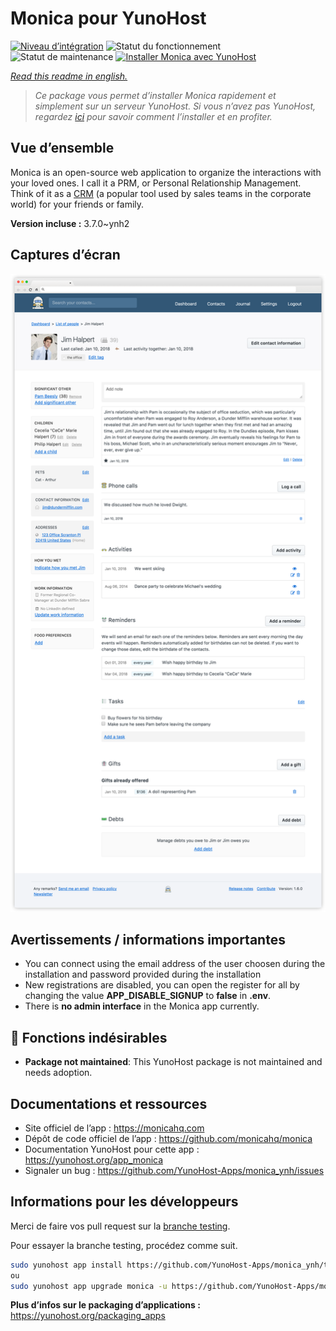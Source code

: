 <!--
N.B.: This README was automatically generated by https://github.com/YunoHost/apps/tree/master/tools/README-generator
It shall NOT be edited by hand.
-->

# Monica pour YunoHost

[![Niveau d’intégration](https://dash.yunohost.org/integration/monica.svg)](https://dash.yunohost.org/appci/app/monica) ![Statut du fonctionnement](https://ci-apps.yunohost.org/ci/badges/monica.status.svg) ![Statut de maintenance](https://ci-apps.yunohost.org/ci/badges/monica.maintain.svg)
[![Installer Monica avec YunoHost](https://install-app.yunohost.org/install-with-yunohost.svg)](https://install-app.yunohost.org/?app=monica)

*[Read this readme in english.](./README.md)*

> *Ce package vous permet d’installer Monica rapidement et simplement sur un serveur YunoHost.
Si vous n’avez pas YunoHost, regardez [ici](https://yunohost.org/#/install) pour savoir comment l’installer et en profiter.*

## Vue d’ensemble

Monica is an open-source web application to organize the interactions with your loved ones. I call it a PRM, or Personal Relationship Management. Think of it as a [CRM](https://en.wikipedia.org/wiki/Customer_relationship_management) (a popular tool used by sales teams in the corporate world) for your friends or family.


**Version incluse :** 3.7.0~ynh2

## Captures d’écran

![Capture d’écran de Monica](./doc/screenshots/screenshot1.png)

## Avertissements / informations importantes

* You can connect using the email address of the user choosen during the installation and password provided during the installation
* New registrations are disabled, you can open the register for all by changing the value **APP_DISABLE_SIGNUP** to **false** in **.env**.
* There is **no admin interface** in the Monica app currently.

## :red_circle: Fonctions indésirables

- **Package not maintained**: This YunoHost package is not maintained and needs adoption.

## Documentations et ressources

* Site officiel de l’app : <https://monicahq.com>
* Dépôt de code officiel de l’app : <https://github.com/monicahq/monica>
* Documentation YunoHost pour cette app : <https://yunohost.org/app_monica>
* Signaler un bug : <https://github.com/YunoHost-Apps/monica_ynh/issues>

## Informations pour les développeurs

Merci de faire vos pull request sur la [branche testing](https://github.com/YunoHost-Apps/monica_ynh/tree/testing).

Pour essayer la branche testing, procédez comme suit.

``` bash
sudo yunohost app install https://github.com/YunoHost-Apps/monica_ynh/tree/testing --debug
ou
sudo yunohost app upgrade monica -u https://github.com/YunoHost-Apps/monica_ynh/tree/testing --debug
```

**Plus d’infos sur le packaging d’applications :** <https://yunohost.org/packaging_apps>